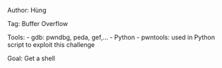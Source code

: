 Author: Hùng

Tag: Buffer Overflow

Tools: 
	- gdb: pwndbg, peda, gef,...
	- Python
	- pwntools: used in Python script to exploit this challenge

Goal: Get a shell
